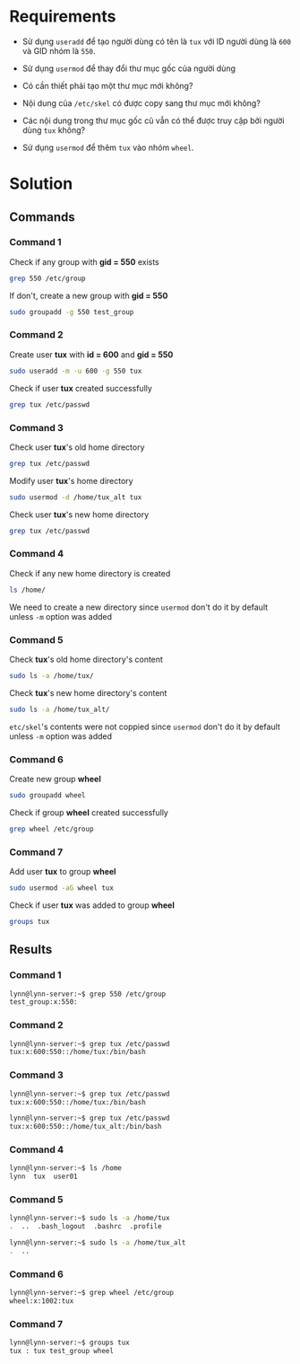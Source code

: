 # Requirements

- Sử dụng `useradd` để tạo người dùng có tên là `tux` với ID người dùng là `600` và GID nhóm là `550`.

- Sử dụng `usermod` để thay đổi thư mục gốc của người dùng

- Có cần thiết phải tạo một thư mục mới không?

- Nội dung của `/etc/skel` có được copy sang thư mục mới không?

- Các nội dung trong thư mục gốc cũ vẫn có thể được truy cập bởi người dùng `tux` không?

- Sử dụng `usermod` để thêm `tux` vào nhóm `wheel`.

# Solution

## Commands

### Command 1

Check if any group with **gid = 550** exists

```sh
grep 550 /etc/group
```

If don't, create a new group with **gid = 550**

```sh
sudo groupadd -g 550 test_group
```

### Command 2

Create user **tux** with **id = 600** and **gid = 550**

```sh
sudo useradd -m -u 600 -g 550 tux
```

Check if user **tux** created successfully

```sh
grep tux /etc/passwd
```

### Command 3

Check user **tux**'s old home directory

```sh
grep tux /etc/passwd
```

Modify user **tux**'s home directory

```sh
sudo usermod -d /home/tux_alt tux
```

Check user **tux**'s new home directory

```sh
grep tux /etc/passwd
```

### Command 4

Check if any new home directory is created

```sh
ls /home/
```

We need to create a new directory since `usermod` don't do it by default unless `-m` option was added

### Command 5

Check **tux**'s old home directory's content

```sh
sudo ls -a /home/tux/
```

Check **tux**'s new home directory's content

```sh
sudo ls -a /home/tux_alt/
```

`etc/skel`'s contents were not coppied since `usermod` don't do it by default unless `-m` option was added

### Command 6

Create new group **wheel**

```sh
sudo groupadd wheel
```

Check if group **wheel** created successfully

```sh
grep wheel /etc/group
```

### Command 7

Add user **tux** to group **wheel**

```sh
sudo usermod -aG wheel tux
```

Check if user **tux** was added to group **wheel**

```sh
groups tux
```

## Results

### Command 1

```sh
lynn@lynn-server:~$ grep 550 /etc/group
test_group:x:550:
```

### Command 2

```sh
lynn@lynn-server:~$ grep tux /etc/passwd
tux:x:600:550::/home/tux:/bin/bash
```

### Command 3

```sh
lynn@lynn-server:~$ grep tux /etc/passwd
tux:x:600:550::/home/tux:/bin/bash
```

```sh
lynn@lynn-server:~$ grep tux /etc/passwd
tux:x:600:550::/home/tux_alt:/bin/bash
```

### Command 4

```sh
lynn@lynn-server:~$ ls /home
lynn  tux  user01
```


### Command 5


```sh
lynn@lynn-server:~$ sudo ls -a /home/tux
.  ..  .bash_logout  .bashrc  .profile
```

```sh
lynn@lynn-server:~$ sudo ls -a /home/tux_alt
.  ..
```

### Command 6

```sh
lynn@lynn-server:~$ grep wheel /etc/group
wheel:x:1002:tux
```

### Command 7

```sh
lynn@lynn-server:~$ groups tux
tux : tux test_group wheel
```